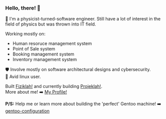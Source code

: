 ### Hello, there! 👋

🚀 I'm a physicist-turned-software engineer. Still have a lot of interest in the field of physics but was thrown into IT field.

Working mostly on:
  - Human resoruce management system
  - Point of Sale system
  - Booking management system
  - Inventory management system

🛡️ Involve mostly on software architectural designs and cybersecurity.  
🐧 Avid linux user.

Built [Fiziklah!](https://www.fiziklah.com) and currently building [Projeklah!](https://www.projeklah.com).  
More about me! ➡️ [My Profile!](https://www.projeklah.com/profile)

**P/S:** Help me or learn more about building the 'perfect' Gentoo machine! ➡️ [gentoo-configuration](https://github.com/hazimimdnazri/gentoo-configuration)
